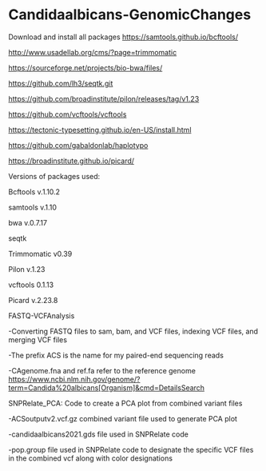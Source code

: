 # Candidaalbicans-GenomicChanges

Download and install all packages
https://samtools.github.io/bcftools/

http://www.usadellab.org/cms/?page=trimmomatic

https://sourceforge.net/projects/bio-bwa/files/

https://github.com/lh3/seqtk.git

https://github.com/broadinstitute/pilon/releases/tag/v1.23

https://github.com/vcftools/vcftools

https://tectonic-typesetting.github.io/en-US/install.html 

https://github.com/gabaldonlab/haplotypo 

https://broadinstitute.github.io/picard/


Versions of packages used:

Bcftools v.1.10.2

samtools v.1.10

bwa v.0.7.17

seqtk

Trimmomatic v0.39

Pilon v.1.23

vcftools 0.1.13

Picard v.2.23.8


FASTQ-VCFAnalysis

  -Converting FASTQ files to sam, bam, and VCF files, indexing VCF files, and merging VCF files 
  
  -The prefix ACS is the name for my paired-end sequencing reads 
  
  -CAgenome.fna and ref.fa refer to the reference genome https://www.ncbi.nlm.nih.gov/genome/?term=Candida%20albicans[Organism]&cmd=DetailsSearch
  
  

SNPRelate_PCA: Code to create a PCA plot from combined variant files 

  -ACSoutputv2.vcf.gz combined variant file used to generate PCA plot
  
  -candidaalbicans2021.gds file used in SNPRelate code 
  
  -pop.group file used in SNPRelate code to designate the specific VCF files in the combined vcf along with color designations
  
